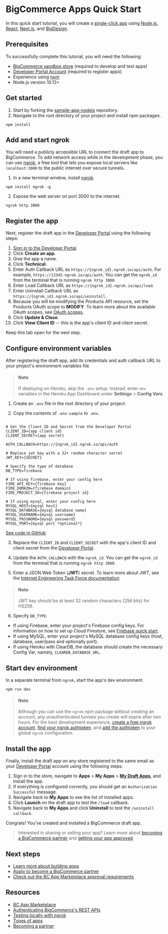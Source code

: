# BigCommerce Apps Quick Start

In this quick start tutorial, you will create a [single-click app](/api-docs/getting-started/building-apps-bigcommerce/types-of-apps) using [Node.js](https://nodejs.org/en/), [React](https://www.reactjs.org/), [Next.js](https://nextjs.org/), and [BigDesign](https://developer.bigcommerce.com/big-design). 

## Prerequisites

To successfully complete this tutorial, you will need the following:

* [BigCommerce sandbox store](/api-docs/partner/getting-started/create-a-sandbox-store) (required to develop and test apps)
* [Developer Portal Account](https://devtools.bigcommerce.com/) (required to register apps)
* Experience using [npm](https://www.npmjs.com/)
* Node.js version 10.13+

## Get started

1. Start by forking the [sample-app-nodejs](https://github.com/bigcommerce/sample-app-nodejs) repository.
2. Navigate to the root directory of your project and install npm packages.

```shell
npm install
```

## Add and start ngrok

You will need a publicly accessible URL to connect the draft app to BigCommerce. To add network access while in the development phase, you can use [ngrok](https://ngrok.com/docs), a free tool that lets you expose local servers like `localhost:3000` to the public internet over secure tunnels.

1. In a new terminal window, install [ngrok](https://www.npmjs.com/package/ngrok#usage).

```shell
npm install ngrok -g
```

2. Expose the web server on port 3000 to the internet.

```shell
ngrok http 3000
```

## Register the app

Next, register the draft app in the [Developer Portal](https://devtools.bigcommerce.com/) using the following steps:

1. [Sign in to the Developer Portal](https://devtools.bigcommerce.com/).
2. Click **Create an app**.
3. Give the app a name.
4. Click **Technical**.
5. Enter Auth Callback URL as `https://{ngrok_id}.ngrok.io/api/auth`. For example, `https://12345.ngrok.io/api/auth`. You can get the `ngrok_id` from the terminal that is running `ngrok http 3000`.
6. Enter Load Callback URL as `https://{ngrok_id}.ngrok.io/api/load`.
7. Enter Uninstall Callback URL as `https://{ngrok_id}.ngrok.io/api/uninstall`.
8. Because you will be modifying the Products API resource, set the Products OAuth scope to **MODIFY**. To learn more about the available OAuth scopes, see [OAuth scopes](/api-docs/getting-started/authentication/rest-api-authentication#oauth-scopes).
9. Click **Update & Close**.
10. Click **View Client ID** -- this is the app's client ID and client secret.

Keep this tab open for the next step.

## Configure environment variables

After registering the draft app, add its credentials and auth callback URL to your project's environment variables file.

<!-- theme: info -->
> #### Note
> If deploying on Heroku, skip the `.env` setup. Instead, enter `env` variables in the Heroku App Dashboard under **Settings** > **Config Vars**.



1. Create an `.env` file in the root directory of your project.

2. Copy the contents of `.env-sample` to `.env`.

```shell

# Get the Client ID and Secret from the Developer Portal
CLIENT_ID={app client id}
CLIENT_SECRET={app secret}

AUTH_CALLBACK=https://{ngrok_id}.ngrok.io/api/auth

# Replace jwt key with a 32+ random character secret
JWT_KEY={SECRET}

# Specify the type of database
DB_TYPE=firebase

# If using firebase, enter your config here
FIRE_API_KEY={firebase key}
FIRE_DOMAIN={firebase domain}
FIRE_PROJECT_ID={firebase project id}

# If using mysql, enter your config here
MYSQL_HOST={mysql host}
MYSQL_DATABASE={mysql database name}
MYSQL_USERNAME={mysql username}
MYSQL_PASSWORD={mysql password}
MYSQL_PORT={mysql port *optional*}
```

[See code in GitHub](https://github.com/bigcommerce/sample-app-nodejs/blob/main/.env-sample)

3. Replace the `CLIENT_ID` and `CLIENT_SECRET` with the app's client ID and client secret from the [Developer Portal](https://devtools.bigcommerce.com/).

4. Update the `AUTH_CALLBACK` with the `ngrok_id`. You can get the `ngrok_id` from the terminal that is running `ngrok http 3000`. 

5. Enter a JSON Web Token (**JWT**) secret. To learn more about JWT, see the [Internet Engineering Task Force documentation](https://datatracker.ietf.org/doc/html/rfc7519).

<!-- theme: info -->
> #### Note
> JWT key should be at least 32 random characters (256 bits) for HS256.



6. Specify `DB_TYPE`:
* If using Firebase, enter your project's Firebase config keys. For information on how to set up Cloud Firestore, see [Firebase quick start](https://firebase.google.com/docs/firestore/quickstart). 
* If using MySQL, enter your project's MySQL database config keys (host, database, user/pass and optionally port).
* If using Heroku with ClearDB, the database should create the necessary Config Var, namely, `CLEARDB_DATABASE_URL`.

## Start dev environment

In a separate terminal from `ngrok`, start the app's dev environment.

```shell
npm run dev
```
<!-- theme: info -->
> #### Note
> Although you can use the `ngrok` npm package without creating an account, any unauthenticated tunnels you create will expire after two hours. For the best development experience, [create a free ngrok account](https://dashboard.ngrok.com/signup), [find your ngrok authtoken](https://dashboard.ngrok.com/get-started/your-authtoken), and [add the authtoken](https://ngrok.com/docs#getting-started-authtoken) to your global `ngrok` configuration.



## Install the app

Finally, install the draft app on any store registered to the same email as your [Developer Portal](https://devtools.bigcommerce.com/my/apps) account using the following steps: 

1. Sign in to the store, navigate to **Apps** > **My Apps** > [**My Draft Apps**](https://login.bigcommerce.com/deep-links/manage/marketplace/apps/my-apps/drafts), and install the app.
2. If everything is configured correctly, you should get an `Authorization Successful` message.
3. Navigate back to **My Apps** to see the list of installed apps.
4. Click **Launch** on the draft app to test the `/load` callback.
5. Navigate back to **My Apps** and click **Uninstall** to test the `/uninstall callback`.

Congrats! You've created and installed a BigCommerce draft app.

<!-- theme: info -->
> Interested in sharing or selling your app? Learn more about [becoming a BigCommerce partner](https://www.bigcommerce.com/partners/become-a-partner) and [getting your app approved](/api-docs/partner/app-store-approval-requirements).



## Next steps
* [Learn more about building apps](/api-docs/getting-started/building-apps-bigcommerce/building-apps)
* [Apply to become a BigCommerce partner](https://www.bigcommerce.com/partners/become-a-partner)
* [Check out the BC App Marketplace approval requirements](/api-docs/partner/app-store-approval-requirements)

## Resources
* [BC App Marketplace](https://www.bigcommerce.com/apps/)
* [Authenticating BigCommerce's REST APIs](/api-docs/getting-started/authentication/rest-api-authentication)
* [Testing locally with ngrok](/api-docs/apps/guide/development#testing-locally-with-ngrok)
* [Types of apps](/api-docs/getting-started/building-apps-bigcommerce/types-of-apps)
* [Becoming a partner](/api-docs/partner/becoming-a-partner)
